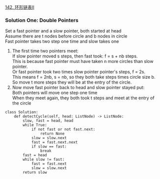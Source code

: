[142. 环形链表Ⅱ](https://leetcode-cn.com/problems/linked-list-cycle-ii/)

### Solution One: Double Pointers
Set a fast pointer and a slow pointer, both started at head
</br>Assume there are t nodes before circle and b nodes in circle
</br>Fast pointer takes two step one time and slow takes one
1. The first time two pointers meet:
</br> If slow pointer moved s steps, then fast took: f = s + nb steps.
</br> This is because fast pointer must have taken n more circles than slow pointer.
</br> Or fast pointer took two times slow pointer pointer's steps, f = 2s.
</br> This means f = 2nb, s = nb, so they both take steps times circle size b.
</br> So move t more steps they will be at the entry of the circle.
2. Now move fast pointer back to head and slow pointer stayed put:
</br> Both pointers will move one step one time
</br> When they meet again, they both took t steps and meet at the entry of the circle
```
class Solution:
    def detectCycle(self, head: ListNode) -> ListNode:
        slow, fast = head, head
        while True:
            if not fast or not fast.next: 
                return None
            slow = slow.next
            fast = fast.next.next
            if slow == fast:
                break
        fast = head
        while slow != fast:
            fast = fast.next
            slow = slow.next
        return slow
```
